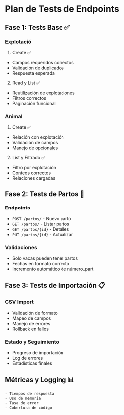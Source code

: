 # Plan de Tests de Endpoints

## Fase 1: Tests Base ✅

### Explotació
1. Create ✅
- Campos requeridos correctos
- Validación de duplicados
- Respuesta esperada

2. Read y List ✅
- Reutilización de explotaciones
- Filtros correctos
- Paginación funcional

### Animal 
1. Create ✅
- Relación con explotación
- Validación de campos
- Manejo de opcionales

2. List y Filtrado ✅
- Filtro por explotación
- Conteos correctos
- Relaciones cargadas

## Fase 2: Tests de Partos 🔄

### Endpoints
- `POST /partos/` - Nuevo parto
- `GET /partos/` - Listar partos
- `GET /partos/{id}` - Detalles
- `PUT /partos/{id}` - Actualizar

### Validaciones
- Solo vacas pueden tener partos
- Fechas en formato correcto
- Incremento automático de número_part

## Fase 3: Tests de Importación 📋

### CSV Import
- Validación de formato
- Mapeo de campos
- Manejo de errores
- Rollback en fallos

### Estado y Seguimiento
- Progreso de importación
- Log de errores
- Estadísticas finales

## Métricas y Logging 📊
```python
- Tiempos de respuesta
- Uso de memoria
- Tasa de error
- Cobertura de código